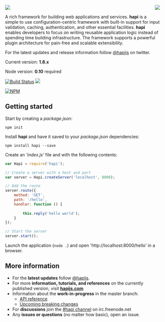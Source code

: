 <a href="https://github.com/spumko"><img src="https://raw.github.com/spumko/spumko/master/images/from.png" align="right" /></a>
<img src="https://raw.github.com/spumko/hapi/master/images/hapi.png" />

A rich framework for building web applications and services. **hapi** is a simple to use configuration-centric
framework with built-in support for input validation, caching, authentication, and other essential facilities.
**hapi** enables developers to focus on writing reusable application logic instead of spending time building
infrastructure. The framework supports a powerful plugin architecture for pain-free and scalable extensibility.

For the latest updates and release information follow [@hapijs](https://twitter.com/hapijs) on twitter.

Current version: **1.8.x**

Node version: **0.10** required

[![Build Status](https://secure.travis-ci.org/spumko/hapi.png)](http://travis-ci.org/spumko/hapi)
<img src="https://raw.github.com/olivierlacan/shields/master/coveralls/coveralls_100.png" />

[![NPM](http://nodei.co/npm/hapi.png)](http://nodei.co/npm/hapi/)

## Getting started

Start by creating a _package.json_:
```
npm init
```

Install **hapi** and have it saved to your _package.json_ dependencies:
```
npm install hapi --save
```

Create an _'index.js'_ file and with the following contents:
```javascript
var Hapi = require('hapi');

// Create a server with a host and port
var server = Hapi.createServer('localhost', 8000);

// Add the route
server.route({
    method: 'GET',
    path: '/hello',
    handler: function () {
    
        this.reply('hello world');
    }
});

// Start the server
server.start();
```

Launch the application (`node .`) and open 'http://localhost:8000/hello' in a browser.


## More information

- For the **latest updates** follow [@hapijs](https://twitter.com/hapijs).
- For more **information, tutorials, and references** on the currently published version, visit [**hapijs.com**](http://hapijs.com)
- Information about the **work-in-progress** in the master branch:
    - [API reference](/docs/Reference.md)
    - [Upcoming breaking changes](https://github.com/spumko/hapi/issues?labels=breaking+changes)
- For **discussions** join the [#hapi channel](http://webchat.freenode.net/?channels=hapi) on irc.freenode.net
- Any **issues or questions** (no matter how basic), open an issue.

